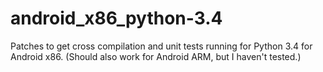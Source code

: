 # android_x86_python-3.4
Patches to get cross compilation and unit tests running for Python 3.4 for Android x86.  (Should also work for Android ARM, but I haven't tested.)
